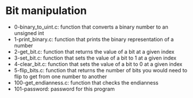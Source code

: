 # Bit manipulation
* 0-binary_to_uint.c: function that converts a binary number to an unsigned int
* 1-print_binary.c: function that prints the binary representation of a number
* 2-get_bit.c: function that returns the value of a bit at a given index
* 3-set_bit.c: function that sets the value of a bit to 1 at a given index
* 4-clear_bit.c: function that sets the value of a bit to 0 at a given index
* 5-flip_bits.c: function that returns the number of bits you would need to flip to get from one number to another
* 100-get_endianness.c: function that checks the endianness
* 101-password: password for this program
